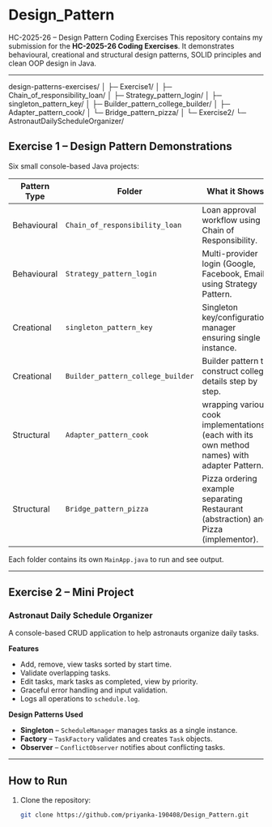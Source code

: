 # Design_Pattern
 HC-2025-26 – Design Pattern Coding Exercises  This repository contains my submission for the **HC-2025-26 Coding Exercises**.   It demonstrates behavioural, creational and structural design patterns, SOLID principles and clean OOP design in Java.  
 
---
design-patterns-exercises/
│
├─ Exercise1/
│ ├─ Chain_of_responsibility_loan/
│ ├─ Strategy_pattern_login/
│ ├─ singleton_pattern_key/
│ ├─ Builder_pattern_college_builder/
│ ├─ Adapter_pattern_cook/
│ └─ Bridge_pattern_pizza/
│
└─ Exercise2/
└─ AstronautDailyScheduleOrganizer/

## Exercise 1 – Design Pattern Demonstrations

Six small console-based Java projects:

| Pattern Type | Folder | What it Shows |
|--------------|--------|---------------|
| Behavioural | `Chain_of_responsibility_loan` | Loan approval workflow using Chain of Responsibility. |
| Behavioural | `Strategy_pattern_login` | Multi-provider login (Google, Facebook, Email) using Strategy Pattern. |
| Creational  | `singleton_pattern_key` | Singleton key/configuration manager ensuring single instance. |
| Creational  | `Builder_pattern_college_builder` | Builder pattern to construct college details step by step. |
| Structural  | `Adapter_pattern_cook` | wrapping various cook implementations (each with its own method names) with adapter Pattern. |
| Structural  | `Bridge_pattern_pizza` | Pizza ordering example separating Restaurant (abstraction) and Pizza (implementor). |

Each folder contains its own `MainApp.java` to run and see output.

---

## Exercise 2 – Mini Project

### Astronaut Daily Schedule Organizer

A console-based CRUD application to help astronauts organize daily tasks.

**Features**
- Add, remove, view tasks sorted by start time.
- Validate overlapping tasks.
- Edit tasks, mark tasks as completed, view by priority.
- Graceful error handling and input validation.
- Logs all operations to `schedule.log`.

**Design Patterns Used**
- **Singleton** – `ScheduleManager` manages tasks as a single instance.
- **Factory** – `TaskFactory` validates and creates `Task` objects.
- **Observer** – `ConflictObserver` notifies about conflicting tasks.

---

## How to Run

1. Clone the repository:
   ```bash
   git clone https://github.com/priyanka-190408/Design_Pattern.git

